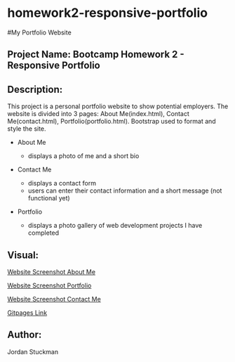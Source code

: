 # homework2-responsive-portfolio

#My Portfolio Website

## Project Name: Bootcamp Homework 2 - Responsive Portfolio

## Description:
This project is a personal portfolio website to show potential employers. The website is divided into 3 pages: About Me(index.html), Contact Me(contact.html), Portfolio(portfolio.html). Bootstrap used to format and style the site.

* About Me
  * displays a photo of me and a short bio
  
* Contact Me
  * displays a contact form
  * users can enter their contact information and a short message (not functional yet)

* Portfolio
  * displays a photo gallery of web development projects I have completed 

    



## Visual:
[Website Screenshot About Me](images/AboutMe.jpg)

[Website Screenshot Portfolio](images/Portfolio.jpg)

[Website Screenshot Contact Me](images/ContactMe.jpg)


[Gitpages Link](https://jordanks93.github.io/homework2-responsive-portfolio/)


## Author: 
Jordan Stuckman
